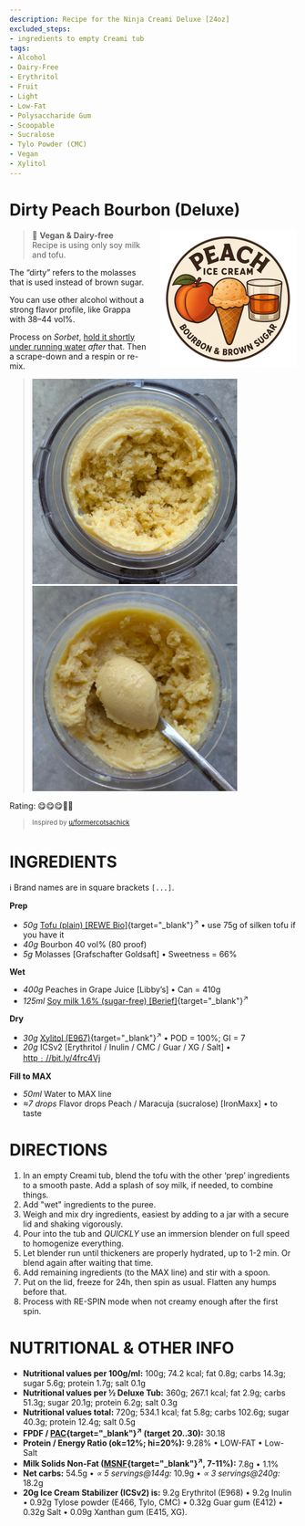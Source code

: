 ```yaml
---
description: Recipe for the Ninja Creami Deluxe [24oz]
excluded_steps:
- ingredients to empty Creami tub
tags:
- Alcohol
- Dairy-Free
- Erythritol
- Fruit
- Light
- Low-Fat
- Polysaccharide Gum
- Scoopable
- Sucralose
- Tylo Powder (CMC)
- Vegan
- Xylitol
---
```

# Dirty Peach Bourbon (Deluxe)
<img style="float: right; margin-left: 1.5em;" width=240 alt="Logo" src="logo-peach-bourbon.png" />

> 🌿 **Vegan & Dairy-free**<br />Recipe is using only soy milk and tofu.

The “dirty” refers to the molasses that is used instead of brown sugar.

You can use other alcohol without a strong flavor profile, like Grappa with 38–44 vol%.

Process on *Sorbet*, [hold it shortly under running water](https://jhermann.github.io/ice-creamery/info/tips%2Btricks/#handling-of-icy-sides-bottom)
*after* that.
Then a scrape-down and a respin or re-mix.

> <img width=360 alt="After Sorbet run" src="dirty-peach_2025-06-29_1.jpg" class="zoomable" />
> <img width=360 alt="After scrape-down + mix-in" src="dirty-peach_2025-06-29_2.jpg" class="zoomable" />

Rating: 😋😋😋🍑🍑

> <sup>Inspired by [u/formercotsachick](https://www.reddit.com/user/formercotsachick/)</sup>

# INGREDIENTS

ℹ️ Brand names are in square brackets `[...]`.

**Prep**

  - _50g_ [Tofu (plain) \[REWE Bio\]](/ice-creamery/info/ingredients/#tofu){target="_blank"}<sup>↗</sup> • use 75g of silken tofu if you have it
  - _40g_ Bourbon 40 vol% (80 proof)
  - _5g_ Molasses [Grafschafter Goldsaft] • Sweetness = 66%

**Wet**

  - _400g_ Peaches in Grape Juice [Libby’s] • Can = 410g
  - _125ml_ [Soy milk 1.6% (sugar-free) \[Berief\]](/ice-creamery/info/ingredients/#soy-milk){target="_blank"}<sup>↗</sup>

**Dry**

  - _30g_ [Xylitol (E967)](/ice-creamery/info/ingredients/#xylitol-e967){target="_blank"}<sup>↗</sup> • POD = 100%; GI = 7
  - _20g_ ICSv2 [Erythritol / Inulin / CMC / Guar / XG / Salt] • [http﹕//bit.ly/4frc4Vj](https://jhermann.github.io/ice-creamery/I/Ice%20Cream%20Stabilizer%20(ICS)/)

**Fill to MAX**

  - _50ml_ Water to MAX line
  - _≈7 drops_ Flavor drops Peach / Maracuja (sucralose) [IronMaxx] • to taste

# DIRECTIONS

 1. In an empty Creami tub, blend the tofu with the other ‘prep’ ingredients to a smooth paste. Add a splash of soy milk, if needed, to combine things.
 1. Add "wet" ingredients to the puree.
 1. Weigh and mix dry ingredients, easiest by adding to a jar with a secure lid and shaking vigorously.
 1. Pour into the tub and *QUICKLY* use an immersion blender on full speed to homogenize everything.
 1. Let blender run until thickeners are properly hydrated, up to 1-2 min. Or blend again after waiting that time.
 1. Add remaining ingredients (to the MAX line) and stir with a spoon.
 1. Put on the lid, freeze for 24h, then spin as usual. Flatten any humps before that.
 1. Process with RE-SPIN mode when not creamy enough after the first spin.

# NUTRITIONAL & OTHER INFO
- **Nutritional values per 100g/ml:** 100g; 74.2 kcal; fat 0.8g; carbs 14.3g; sugar 5.6g; protein 1.7g; salt 0.1g
- **Nutritional values per ½ Deluxe Tub:** 360g; 267.1 kcal; fat 2.9g; carbs 51.3g; sugar 20.1g; protein 6.2g; salt 0.3g
- **Nutritional values total:** 720g; 534.1 kcal; fat 5.8g; carbs 102.6g; sugar 40.3g; protein 12.4g; salt 0.5g
- **FPDF / [PAC](/ice-creamery/info/glossary/#potere-anti-congelante-pac){target="_blank"}<sup>↗</sup> (target 20..30):** 30.18
- **Protein / Energy Ratio (ok=12%; hi=20%):** 9.28% • LOW-FAT • Low-Salt
- **Milk Solids Non-Fat ([MSNF](/ice-creamery/info/glossary/#milk-solids-not-fat-msnf){target="_blank"}<sup>↗</sup>, 7-11%):** 7.8g • 1.1%
- **Net carbs:** 54.5g • *∝ 5 servings@144g:* 10.9g • *∝ 3 servings@240g:* 18.2g
- **20g Ice Cream Stabilizer (ICSv2) is:** 9.2g Erythritol (E968) • 9.2g Inulin • 0.92g Tylose powder (E466, Tylo, CMC) • 0.32g Guar gum (E412) • 0.32g Salt • 0.09g Xanthan gum (E415, XG).
